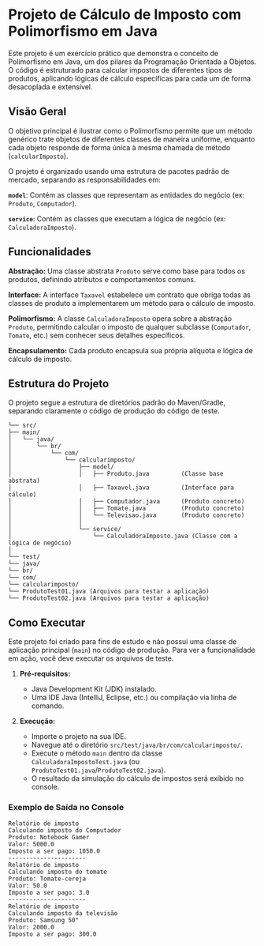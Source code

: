 # Projeto de Cálculo de Imposto com Polimorfismo em Java



Este projeto é um exercício prático que demonstra o conceito de Polimorfismo em Java, um dos pilares da Programação Orientada a Objetos. O código é estruturado para calcular impostos de diferentes tipos de produtos, aplicando lógicas de cálculo específicas para cada um de forma desacoplada e extensível.



## Visão Geral



O objetivo principal é ilustrar como o Polimorfismo permite que um método genérico trate objetos de diferentes classes de maneira uniforme, enquanto cada objeto responde de forma única à mesma chamada de método (`calcularImposto`).



O projeto é organizado usando uma estrutura de pacotes padrão de mercado, separando as responsabilidades em:



**`model`**: Contém as classes que representam as entidades do negócio (ex: `Produto`, `Computador`).

**`service`**: Contém as classes que executam a lógica de negócio (ex: `CalculadoraImposto`).

## Funcionalidades

**Abstração:** Uma classe abstrata `Produto` serve como base para todos os produtos, definindo atributos e comportamentos comuns.

**Interface:** A interface `Taxavel` estabelece um contrato que obriga todas as classes de produto a implementarem um método para o cálculo de imposto.

**Polimorfismo:** A classe `CalculadoraImposto` opera sobre a abstração `Produto`, permitindo calcular o imposto de qualquer subclasse (`Computador`, `Tomate`, etc.) sem conhecer seus detalhes específicos.

**Encapsulamento:** Cada produto encapsula sua própria alíquota e lógica de cálculo de imposto.

## Estrutura do Projeto

O projeto segue a estrutura de diretórios padrão do Maven/Gradle, separando claramente o código de produção do código de teste.

```
└── src/
├── main/
│   └── java/
│       └── br/
│           └── com/
│               └── calcularimposto/
│                   ├── model/
│                   │   ├── Produto.java         (Classe base abstrata)
│                   │   ├── Taxavel.java         (Interface para cálculo)
│                   │   ├── Computador.java      (Produto concreto)
│                   │   ├── Tomate.java          (Produto concreto)
│                   │   └── Televisao.java       (Produto concreto)
│                   │
│                   └── service/
│                       └── CalculadoraImposto.java (Classe com a lógica de negócio)
│
└── test/
└── java/
└── br/
└── com/
└── calcularimposto/
└── ProdutoTest01.java (Arquivos para testar a aplicação)
└── ProdutoTest02.java (Arquivos para testar a aplicação)
```
## Como Executar

Este projeto foi criado para fins de estudo e não possui uma classe de aplicação principal (`main`) no código de produção. Para ver a funcionalidade em ação, você deve executar os arquivos de teste.

1.  **Pré-requisitos:**
    * Java Development Kit (JDK) instalado.
    * Uma IDE Java (IntelliJ, Eclipse, etc.) ou compilação via linha de comando.

2.  **Execução:**
    * Importe o projeto na sua IDE.
    * Navegue até o diretório `src/test/java/br/com/calcularimposto/`.
    * Execute o método `main` dentro da classe `CalculadoraImpostoTest.java` (ou `ProdutoTest01.java`/`ProdutoTest02.java`).
    * O resultado da simulação do cálculo de impostos será exibido no console.

### Exemplo de Saída no Console
```
Relatório de imposto
Calculando imposto do Computador
Produto: Notebook Gamer
Valor: 5000.0
Imposto a ser pago: 1050.0
----------------------
Relatório de imposto
Calculando imposto do tomate
Produto: Tomate-cereja
Valor: 50.0
Imposto a ser pago: 3.0
----------------------
Relatório de imposto
Calculando imposto da televisão
Produto: Samsung 50" 
Valor: 2000.0
Imposto a ser pago: 300.0
```
